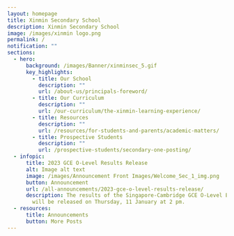 ```yaml
---
layout: homepage
title: Xinmin Secondary School
description: Xinmin Secondary School
image: /images/xinmin logo.png
permalink: /
notification: ""
sections:
  - hero:
      background: /images/Banner/xinminsec_5.gif
      key_highlights:
        - title: Our School
          description: ""
          url: /about-us/principals-foreword/
        - title: Our Curriculum
          description: ""
          url: /our-curriculum/the-xinmin-learning-experience/
        - title: Resources
          description: ""
          url: /resources/for-students-and-parents/academic-matters/
        - title: Prospective Students
          description: ""
          url: /prospective-students/secondary-one-posting/
  - infopic:
      title: 2023 GCE O-Level Results Release
      alt: Image alt text
      image: /images/Announcement Front Images/Welcome_Sec_1_img.png
      button: Announcement
      url: /all-announcements/2023-gce-o-level-results-release/
      description: The results of the Singapore-Cambridge GCE O-Level Examinations
        will be released on Thursday, 11 January at 2 pm.
  - resources:
      title: Announcements
      button: More Posts
---
```

